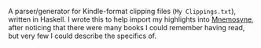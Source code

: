 A parser/generator for Kindle-format clipping files (`My Clippings.txt`),
written in Haskell. I wrote this to help import my highlights into
[Mnemosyne](http://mnemosyne-proj.org/), after noticing that there were many
books I could remember having read, but very few I could describe the specifics
of.
